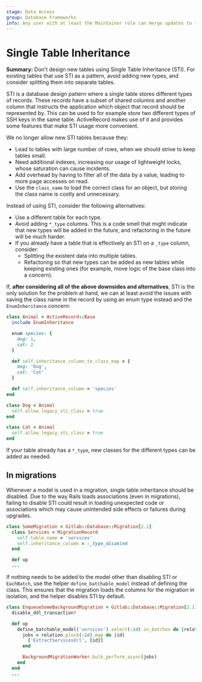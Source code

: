 ```yaml
---
stage: Data Access
group: Database Frameworks
info: Any user with at least the Maintainer role can merge updates to this content. For details, see https://docs.gitlab.com/ee/development/development_processes.html#development-guidelines-review.
---
```


# Single Table Inheritance

**Summary:** Don't design new tables using Single Table Inheritance (STI). For existing tables that use STI as a pattern, avoid adding new types, and consider splitting them into separate tables.

STI is a database design pattern where a single table stores
different types of records. These records have a subset of shared columns and another column
that instructs the application which object that record should be represented by.
This can be used to for example store two different types of SSH keys in the same
table. ActiveRecord makes use of it and provides some features that make STI usage
more convenient.

We no longer allow new STI tables because they:

- Lead to tables with large number of rows, when we should strive to keep tables small.
- Need additional indexes, increasing our usage of lightweight locks, whose saturation can cause incidents.
- Add overhead by having to filter all of the data by a value, leading to more page accesses on read.
- Use the `class_name` to load the correct class for an object, but storing
  the class name is costly and unnecessary.

Instead of using STI, consider the following alternatives:

- Use a different table for each type.
- Avoid adding `*_type` columns. This is a code smell that might indicate that new types will be added in the future, and refactoring in the future will be much harder.
- If you already have a table that is effectively an STI on a `_type` column, consider:
  - Splitting the existent data into multiple tables.
  - Refactoring so that new types can be added as new tables while keeping existing ones (for example, move logic of the base class into a concern).

If, **after considering all of the above downsides and alternatives**, STI
is the only solution for the problem at hand, we can at least avoid the
issues with saving the class name in the record by using an enum type
instead and the `EnumInheritance` concern:

```ruby
class Animal < ActiveRecord::Base
  include EnumInheritance

  enum species: {
    dog: 1,
    cat: 2
  }

  def self.inheritance_column_to_class_map = {
    dog: 'Dog',
    cat: 'Cat'
  }

  def self.inheritance_column = 'species'
end

class Dog < Animal
  self.allow_legacy_sti_class = true
end

class Cat < Animal
  self.allow_legacy_sti_class = true
end
```

If your table already has a `*_type`, new classes for the different types can be added as needed.

## In migrations

Whenever a model is used in a migration, single table inheritance should be disabled.
Due to the way Rails loads associations (even in migrations), failing to disable STI
could result in loading unexpected code or associations which may cause unintended
side effects or failures during upgrades.

```ruby
class SomeMigration < Gitlab::Database::Migration[2.1]
  class Services < MigrationRecord
    self.table_name = 'services'
    self.inheritance_column = :_type_disabled
  end

  def up
  ...
```

If nothing needs to be added to the model other than disabling STI or `EachBatch`,
use the helper `define_batchable_model` instead of defining the class.
This ensures that the migration loads the columns for the migration in isolation,
and the helper disables STI by default.

```ruby
class EnqueueSomeBackgroundMigration < Gitlab::Database::Migration[2.1]
  disable_ddl_transaction!

  def up
    define_batchable_model('services').select(:id).in_batches do |relation|
      jobs = relation.pluck(:id).map do |id|
        ['ExtractServicesUrl', [id]]
      end

      BackgroundMigrationWorker.bulk_perform_async(jobs)
    end
  end
  ...
```
